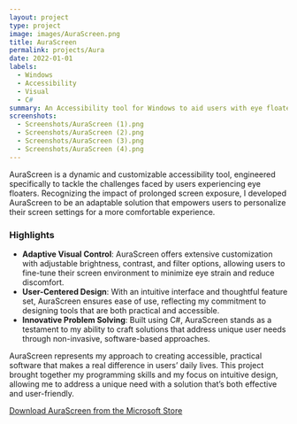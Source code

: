 ```yaml
---
layout: project
type: project
image: images/AuraScreen.png
title: AuraScreen
permalink: projects/Aura
date: 2022-01-01
labels:
  - Windows
  - Accessibility
  - Visual
  - C#
summary: An Accessibility tool for Windows to aid users with eye floaters
screenshots:
  - Screenshots/AuraScreen (1).png
  - Screenshots/AuraScreen (2).png
  - Screenshots/AuraScreen (3).png
  - Screenshots/AuraScreen (4).png
---
```


AuraScreen is a dynamic and customizable accessibility tool, engineered specifically to tackle the challenges faced by users experiencing eye floaters. Recognizing the impact of prolonged screen exposure, I developed AuraScreen to be an adaptable solution that empowers users to personalize their screen settings for a more comfortable experience.

### Highlights
- **Adaptive Visual Control**: AuraScreen offers extensive customization with adjustable brightness, contrast, and filter options, allowing users to fine-tune their screen environment to minimize eye strain and reduce discomfort.
- **User-Centered Design**: With an intuitive interface and thoughtful feature set, AuraScreen ensures ease of use, reflecting my commitment to designing tools that are both practical and accessible.
- **Innovative Problem Solving**: Built using C#, AuraScreen stands as a testament to my ability to craft solutions that address unique user needs through non-invasive, software-based approaches.

AuraScreen represents my approach to creating accessible, practical software that makes a real difference in users’ daily lives. This project brought together my programming skills and my focus on intuitive design, allowing me to address a unique need with a solution that’s both effective and user-friendly.

[Download AuraScreen from the Microsoft Store](https://apps.microsoft.com/store/detail/aura-screen/9NCV3CWWWGGR)
